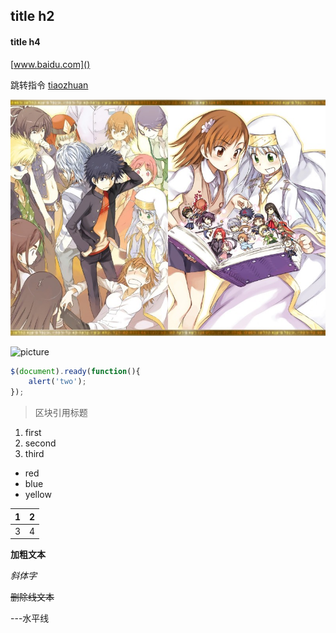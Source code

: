 ## title h2

#### title h4

[www.baidu.com]()

跳转指令 [tiaozhuan](./second.md)

![mofa_jinshu_mulu-029](./mofa_jinshu_mulu-029.jpg)

![picture](https://ss0.bdstatic.com/70cFuHSh_Q1YnxGkpoWK1HF6hhy/it/u=2496571732,442429806&fm=26&gp=0.jpg)

```javascript
$(document).ready(function(){
	alert('two');
});
```

> 区块引用标题



1. first
2. second
3. third

- red
- blue
- yellow

| 1    | 2    |
| ---- | ---- |
| 3    | 4    |

**加粗文本**

*斜体字*

~~删除线文本~~

---水平线
